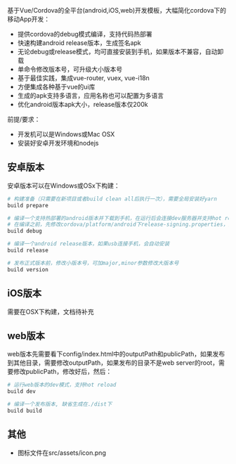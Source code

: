 基于Vue/Cordova的全平台(android,iOS,web)开发模板，大幅简化cordova下的移动App开发：

* 提供cordova的debug模式编译，支持代码热部署
* 快速构建android release版本，生成签名apk
* 无论debug或release模式，均可直接安装到手机，如果版本不兼容，自动卸载
* 单命令修改版本号，可升级大小版本号
* 基于最佳实践，集成vue-router, vuex, vue-i18n
* 方便集成各种基于vue的ui库
* 生成的apk支持多语言，应用名称也可以配置为多语言
* 优化android版本apk大小，release版本仅200k

前提/要求：
* 开发机可以是Windows或Mac OSX
* 安装好安卓开发环境和nodejs

## 安卓版本

安卓版本可以在Windows或OSx下构建：

``` bash
# 构建准备（只需要在新项目或者build clean all后执行一次），需要全局安装好yarn
build prepare

# 编译一个支持热部署的android版本并下载到手机，在运行后会连接dev服务器并支持hot reload
# 在编译之前，先修改cordova/platform/android下release-signing.properties，配置release版本签名文件
build debug

# 编译一个android release版本，如果usb连接手机，会自动安装
build release

# 发布正式版本前，修改小版本号，可加major,minor参数修改大版本号
build version
```
## iOS版本

需要在OSX下构建，文档待补充

## web版本

web版本先需要看下config/index.html中的outputPath和publicPath，如果发布到其他目录，需要修改outputPath，如果发布的目录不是web server的root，需要修改publicPath，修改好后，然后：

``` bash
# 运行web版本的dev模式，支持hot reload
build dev

# 编译一个发布版本, 缺省生成在./dist下
build build
```

## 其他

* 图标文件在src/assets/icon.png

